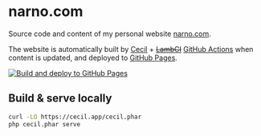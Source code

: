 # narno.com

Source code and content of my personal website [narno.com](https://narno.com).

The website is automatically built by [Cecil](https://cecil.app) + ~~[LambCI](https://github.com/lambci/lambci)~~ [GitHub Actions](https://github.com/features/actions) when content is updated, and deployed to [GitHub Pages](https://pages.github.com).

<!--[![Build Status](https://lambci-buildresults-1fyik553m8yr7.s3.amazonaws.com/gh/Narno/narno.com/branches/master/541046a368997bab6936bf75ed218da1.svg)](https://lambci-buildresults-1fyik553m8yr7.s3.amazonaws.com/gh/Narno/narno.com/branches/master/2c130a2130df9eb5ca0b326d3dfa8f11.html)-->
[![Build and deploy to GitHub Pages](https://github.com/ArnaudLigny/narno.com/actions/workflows/build-and-deploy-to-ghpages.yml/badge.svg)](https://github.com/ArnaudLigny/narno.com/actions/workflows/build-and-deploy-to-ghpages.yml)

## Build & serve locally

```bash
curl -LO https://cecil.app/cecil.phar
php cecil.phar serve
```
